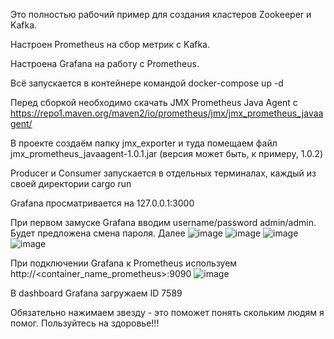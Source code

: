 Это полностью рабочий пример для создания кластеров Zookeeper и Kafka.

Настроен Prometheus на сбор метрик с Kafka.

Настроена Grafana на работу с Prometheus. 

Всё запускается в контейнере командой docker-compose up -d

Перед сборкой необходимо скачать JMX Prometheus Java Agent c https://repo1.maven.org/maven2/io/prometheus/jmx/jmx_prometheus_javaagent/

В проекте создаём папку jmx_exporter и туда помещаем файл jmx_prometheus_javaagent-1.0.1.jar (версия может быть, к примеру, 1.0.2)

Producer и Consumer запускается в отдельных терминалах, каждый из своей директории cargo run

Grafana просматривается на 127.0.0.1:3000

При первом замуске Grafana вводим username/password admin/admin. Будет предложена смена пароля. Далее
![image](https://github.com/user-attachments/assets/305e3b11-097b-48ac-943c-ed2c0abd33c9)
![image](https://github.com/user-attachments/assets/ac0d99f3-70b4-45b6-abb3-9a28efdf6a30)
![image](https://github.com/user-attachments/assets/ba1a0864-bf52-41de-a225-dc4508092c15)
![image](https://github.com/user-attachments/assets/b651867f-3d8b-48f5-9ea8-3c2096894706)


При подключении Grafana к Prometheus используем http://<container_name_prometheus>:9090
![image](https://github.com/user-attachments/assets/cb387a66-f4eb-4cf6-a7c8-a8dbf414e78d)

В dashboard Grafana загружаем ID 7589

Обязательно нажимаем звезду - это поможет понять скольким людям я помог. Пользуйтесь на здоровье!!!
